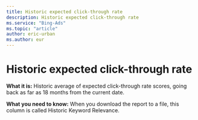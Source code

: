 ```yaml
---
title: Historic expected click-through rate
description: Historic expected click-through rate
ms.service: "Bing-Ads"
ms.topic: "article"
author: eric-urban
ms.author: eur
---
```


# Historic expected click-through rate

**What it is:**     Historic average of expected click-through rate scores, going back as far as 18 months from the current date.

**What you need to know:** When you download the report to a file, this column is called Historic Keyword Relevance.


